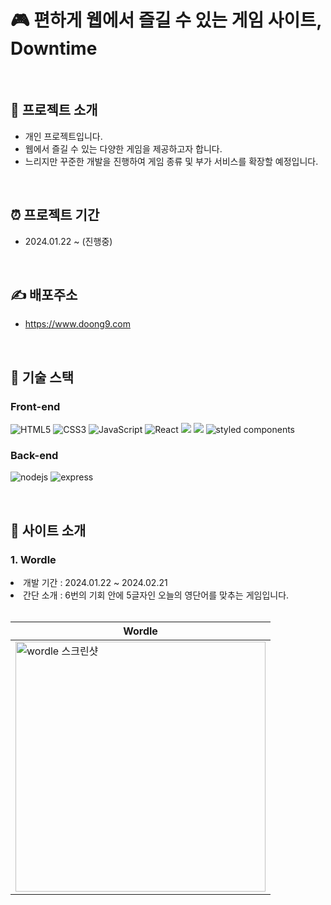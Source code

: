 # 🎮 편하게 웹에서 즐길 수 있는 게임 사이트, Downtime

<br />

## 🙌 프로젝트 소개
- 개인 프로젝트입니다.
- 웹에서 즐길 수 있는 다양한 게임을 제공하고자 합니다.
- 느리지만 꾸준한 개발을 진행하여 게임 종류 및 부가 서비스를 확장할 예정입니다.

<br />

## ⏰ 프로젝트 기간
- 2024.01.22 ~ (진행중)

<br />

## ✍ 배포주소
- https://www.doong9.com

<br />

## 🔧 기술 스택

### Front-end

<img alt="HTML5" src ="https://img.shields.io/badge/HTML5-E34F26.svg?&style=for-the-badge&logo=HTML5&logoColor=white"/> <img alt="CSS3" src ="https://img.shields.io/badge/CSS3-1572B6.svg?&style=for-the-badge&logo=CSS3&logoColor=white"/> <img alt="JavaScript" src ="https://img.shields.io/badge/JavaScript-F7DF1E.svg?&style=for-the-badge&logo=JavaScript&logoColor=white"/>
<img alt="React" src ="https://img.shields.io/badge/React-61DAFB.svg?&style=for-the-badge&logo=React&logoColor=white"/> <img src="https://img.shields.io/badge/recoil-3578E5?style=for-the-badge&logo=recoil&logoColor=white" /> <img src="https://img.shields.io/badge/react query-FF4154?style=for-the-badge&logo=reactquery&logoColor=white" />
<img alt="styled components" src ="https://img.shields.io/badge/styled components-DB7093.svg?&style=for-the-badge&logo=styled-components&logoColor=white"/>

### Back-end

<img alt="nodejs" src ="https://img.shields.io/badge/nodejs-339933.svg?&style=for-the-badge&logo=nodedotjs&logoColor=white"/> <img alt="express" src ="https://img.shields.io/badge/express-000000.svg?&style=for-the-badge&logo=express&logoColor=white"/>

<br />

## 📃 사이트 소개

### 1. Wordle
<li>개발 기간 : 2024.01.22 ~ 2024.02.21</li>
<li>간단 소개 : 6번의 기회 안에 5글자인 오늘의 영단어를 맞추는 게임입니다.</li>

<br />

|Wordle|
|------|
|<img width="400px" src="https://github.com/JB0129/Downtime/assets/130051470/07299180-0488-4824-958f-fe5c0eb5de7e" alt="wordle 스크린샷" />|



